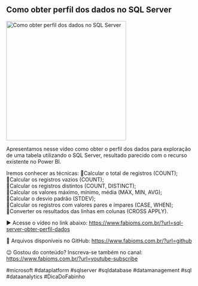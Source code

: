 ## Como obter perfil dos dados no SQL Server

<img src="https://fabioms.com.br//uploads/youtube/SYQ0f8xCiqc.png" alt="Como obter perfil dos dados no SQL Server" title="SQL Server" width="320"/>

Apresentamos nesse vídeo como obter o perfil dos dados para exploração de uma tabela utilizando o SQL Server, resultado parecido com o recurso existente no Power BI.

Iremos conhecer as técnicas: 
🔹Calcular o total de registros (COUNT);  
🔹Calcular os registros vazios (COUNT);  
🔹Calcular os registros distintos (COUNT, DISTINCT);  
🔹Calcular os valores máximo, mínimo, média (MAX, MIN, AVG);  
🔹Calcular o desvio padrão (STDEV);  
🔹Calcular os registros com valores pares e ímpares (CASE, WHEN);  
🔹Converter os resultados das linhas em colunas (CROSS APPLY).  

▶️ Acesse o vídeo no link abaixo:
https://www.fabioms.com.br/?url=sql-server-obter-perfil-dados

📁 Arquivos disponíveis no GitHub:
https://www.fabioms.com.br/?url=github

😉 Gostou do conteúdo? Inscreva-se também no canal:
https://www.fabioms.com.br/?url=youtube-subscribe

#microsoft #dataplatform #sqlserver #sqldatabase #datamanagement #sql #dataanalytics #DicaDoFabinho